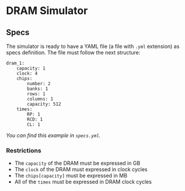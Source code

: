 DRAM Simulator
===


## Specs
The simulator is ready to have a YAML file (a file with `.yml` extension) as
specs definition. The file must follow the next structure:

```
dram_1:
    capacity: 1
    clock: 4
    chips:
        number: 2
        banks: 1
        rows: 1
        columns: 1
        capacity: 512
    times:
        RP: 1
        RCD: 1
        CL: 1
```
_You can find this example in `specs.yml`._

### Restrictions
* The `capacity` of the DRAM must be expressed in GB
* The `clock` of the DRAM must expressed in clock cycles
* The `chips[capacity]` must be expressed in MB
* All of the `times` must be expressed in DRAM clock cycles

